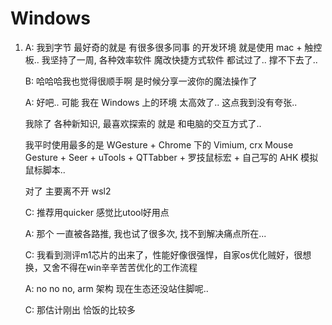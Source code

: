 # Windows

1. A: 我到字节 最好奇的就是 有很多很多同事 的开发环境 就是使用 mac + 触控板.. 我坚持了一周, 各种效率软件 魔改快捷方式软件 都试过了.. 撑不下去了..

   B: 哈哈哈我也觉得很顺手啊 是时候分享一波你的魔法操作了

   A: 好吧.. 可能 我在 Windows 上的环境 太高效了.. 这点我到没有夸张..

   我除了 各种新知识, 最喜欢探索的 就是 和电脑的交互方式了..

   我平时使用最多的是 WGesture + Chrome 下的 Vimium, crx Mouse Gesture + Seer + uTools + QTTabber + 罗技鼠标宏 + 自己写的 AHK 模拟鼠标脚本..

   对了 主要离不开 wsl2

   C: 推荐用quicker 感觉比utool好用点

   A: 那个 一直被各路推, 我也试了很多次, 找不到解决痛点所在...

   C: 我看到测评m1芯片的出来了，性能好像很强悍，自家os优化贼好，很想换，又舍不得在win辛辛苦苦优化的工作流程

   A: no no no, arm 架构 现在生态还没站住脚呢..

   C: 那估计刚出 恰饭的比较多

